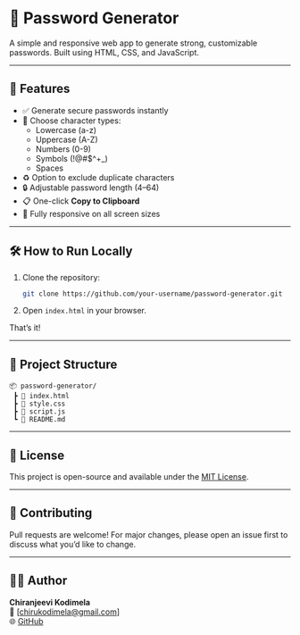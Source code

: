 # 🔐 Password Generator

A simple and responsive web app to generate strong, customizable passwords. Built using HTML, CSS, and JavaScript.

---

## 🚀 Features

- ✅ Generate secure passwords instantly
- 🔢 Choose character types:
  - Lowercase (a-z)
  - Uppercase (A-Z)
  - Numbers (0-9)
  - Symbols (!@#$^+_)
  - Spaces
- ♻️ Option to exclude duplicate characters
- 🔒 Adjustable password length (4–64)
- 📋 One-click **Copy to Clipboard**
- 📱 Fully responsive on all screen sizes

---

## 🛠️ How to Run Locally

1. Clone the repository:
   ```bash
   git clone https://github.com/your-username/password-generator.git
   ```

2. Open `index.html` in your browser.

That’s it!

---

## 📁 Project Structure

```
📦 password-generator/
 ┣ 📄 index.html
 ┣ 📄 style.css
 ┣ 📄 script.js
 ┗ 📄 README.md
```

---



## 🧠 License

This project is open-source and available under the [MIT License](LICENSE).

---

## 🤝 Contributing

Pull requests are welcome! For major changes, please open an issue first to discuss what you’d like to change.

---

## 🙋‍♂️ Author

**Chiranjeevi Kodimela**  
📧 [chirukodimela@gmail.com]  
🌐 [GitHub](https://github.com/chiranjeevi-kodimela)
